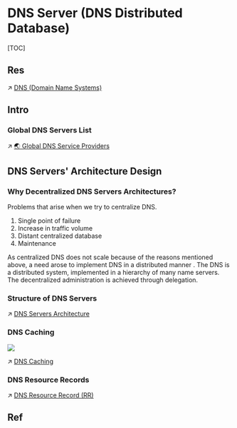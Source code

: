 # DNS Server (DNS Distributed Database)

[TOC]



## Res
↗ [DNS (Domain Name Systems)](../../../../🏎️%20Computer%20Networking%20and%20Communication/📌%20Computer%20Networking%20Basics%20(Protocol%20Part)/0x01%20Application%20Layer/🚔%20Network%20Managements%20&%20Standards/🏘️%20Local%20Configuration%20&%20Discovery/Name%20Service%20Discovery/DNS%20(Domain%20Name%20Systems)/DNS%20(Domain%20Name%20Systems).md)




## Intro
### Global DNS Servers List

↗ [🌏 Global DNS Service Providers](DNS%20Server%20Implementations/🌏%20Global%20DNS%20Service%20Providers.md)



## DNS Servers' Architecture Design
### Why Decentralized DNS Servers Architectures?
Problems that arise when we try to centralize DNS.
1. Single point of failure
2. Increase in traffic volume
3. Distant centralized database
4. Maintenance

As centralized DNS does not scale because of the reasons mentioned above, a need arose to implement DNS in a distributed manner . The DNS is a distributed system, implemented in a hierarchy of many name servers. The decentralized administration is achieved through delegation.


### Structure of DNS Servers
↗ [DNS Servers Architecture](📌%20DNS%20Server%20Basics/DNS%20Servers%20Architecture.md)


### DNS Caching
![](../../../../../../../Assets/Pics/Screenshot%202023-06-17%20at%2010.21.47%20AM.png)

↗ [DNS Caching](📌%20DNS%20Server%20Basics/DNS%20Caching.md)


### DNS Resource Records
↗ [DNS Resource Record (RR)](../../../../🏎️%20Computer%20Networking%20and%20Communication/📌%20Computer%20Networking%20Basics%20(Protocol%20Part)/0x01%20Application%20Layer/🚔%20Network%20Managements%20&%20Standards/🏘️%20Local%20Configuration%20&%20Discovery/Name%20Service%20Discovery/DNS%20(Domain%20Name%20Systems)/DNS%20Resource%20Record%20(RR).md)



## Ref

